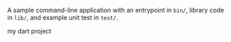 A sample command-line application with an entrypoint in `bin/`, library code
in `lib/`, and example unit test in `test/`.

my dart project














